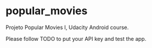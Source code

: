 # popular_movies
Projeto Popular Movies I, Udacity Android course.

Please follow TODO to put your API key and test the app.
